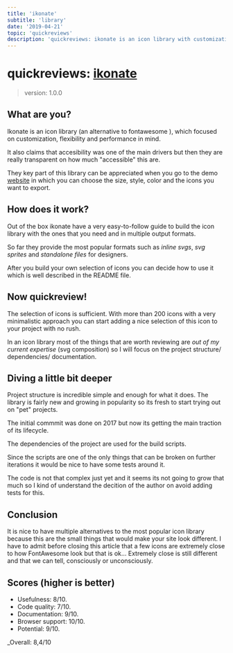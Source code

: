 ```yaml
---
title: 'ikonate'
subtitle: 'library'
date: '2019-04-21'
topic: 'quickreviews'
description: 'quickreviews: ikonate is an icon library with customization and performance in mind'
---
```


# quickreviews: [ikonate](https://github.com/mikolajdobrucki/ikonate/)

> version: 1.0.0

## What are you?

Ikonate is an icon library (an alternative to fontawesome ), which focused on customization, flexibility and performance in mind.

It also claims that accesibility was one of the main drivers but then they are really transparent on how much "accessible" this are.

They key part of this library can be appreciated when you go to the demo [website](https://ikonate.com) in which you can choose the size, style, color and the icons you want to export.

## How does it work?

Out of the box ikonate have a very easy-to-follow guide to build the icon library with the ones that you need and in multiple output formats.

So far they provide the most popular formats such as _inline svgs_, _svg sprites_ and _standalone files_ for designers.

After you build your own selection of icons you can decide how to use it which is well described in the README file.

## Now quickreview!

The selection of icons is sufficient. With more than 200 icons with a very minimalistic approach you can start adding a nice selection of this icon to your project with no rush.

In an icon library most of the things that are worth reviewing are _out of my current expertise_ (svg composition) so I will focus on the project structure/ dependencies/ documentation.

## Diving a little bit deeper

Project structure is incredible simple and enough for what it does. The library is fairly new and growing in popularity so its fresh to start trying out on "pet" projects.

The initial commmit was done on 2017 but now its getting the main traction of its lifecycle.

The dependencies of the project are used for the build scripts.

Since the scripts are one of the only things that can be broken on further iterations it would be nice to have some tests around it.

The code is not that complex just yet and it seems its not going to grow that much so I kind of understand the decition of the author on avoid adding tests for this.

## Conclusion

It is nice to have multiple alternatives to the most popular icon library because this are the small things that would make your site look different. I have to admit before closing this article that a few icons are extremely close to how FontAwesome look but that is ok... Extremely close is still different and that we can tell, consciously or unconsciously.

## Scores (higher is better)

- Usefulness: 8/10.
- Code quality: 7/10.
- Documentation: 9/10.
- Browser support: 10/10.
- Potential: 9/10.

\_Overall: 8,4/10
